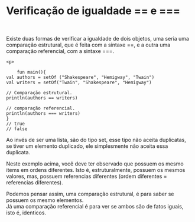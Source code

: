 <!DOCTYPE html>
<html lang="pt-br">
<head>
    <meta charset="UTF-8">
    <meta http-equiv="X-UA-Compatible" content="IE=edge">
    <meta name="viewport" content="width=device-width, initial-scale=1.0">
    <title>Document</title>
</head>
<body>
    <h1>Verificação de igualdade == e ===</h1><br>
    <p>Existe duas formas de verificar a igualdade de dois objetos, uma seria uma comparação estrutural, que é feita com a sintaxe ==, e a outra uma comparação referencial, com a sintaxe ===.</p>

    <p>
        
        fun main(){
    val authors = setOf ("Shakespeare", "Hemigway", "Twain")
    val writers = setOf("Twain", "Shakespeare", "Hemigway")
    
    // Comparação estrutural.
    println(authors == writers)

    // comparação referencial.
    println(authors === writers)
    }  
    // true
    // false
</p>
<p>Ao invés de ser uma lista, são do tipo set, esse tipo não aceita duplicatas, se tiver um elemento duplicado, ele simplesmente não aceita essa duplicata. <br></p>

<p>Neste exemplo acima, você deve ter observado que possuem os mesmo items em ordens diferentes. Isto é, estruturalmente, possuem os mesmos valores, mas, possuem referencias diferentes (ordem diferentes = referencias diferentes). </p>

<p>Podemos pensar assim, uma comparação estrutural, é para saber se possuem os mesmo elementos. <br>Já uma comparação referencial é para ver se ambos são de fatos iguais, isto é, identicos.</p>
</body>
</html>
